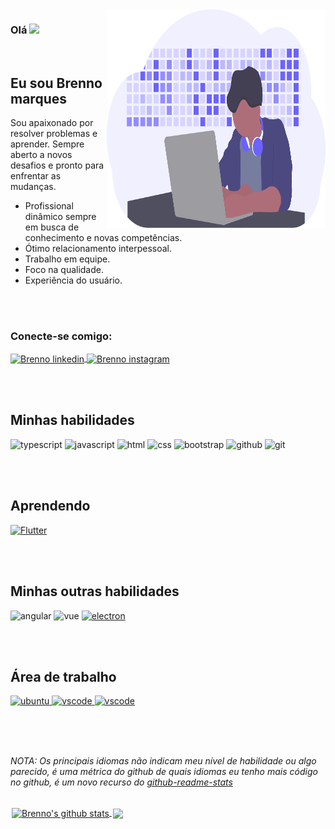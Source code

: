 <img align="right" width="350" height="350" src="public/service.svg">

### Olá  <img src="https://media.giphy.com/media/hvRJCLFzcasrR4ia7z/giphy.gif" width="30px">

<br>

## Eu sou Brenno marques

Sou apaixonado por resolver problemas e aprender. Sempre aberto a novos desafios e pronto para enfrentar as mudanças.
- Profissional dinâmico sempre em busca de conhecimento e novas competências.
- Ótimo relacionamento interpessoal.
- Trabalho em equipe.
- Foco na qualidade.
- Experiência do usuário.

<br><br>

### Conecte-se comigo:

<a href="https://www.linkedin.com/in/brml/" target="_blank">
<img  alt="Brenno linkedin" align="center" height="30" width="40" src="https://cdn.jsdelivr.net/gh/devicons/devicon/icons/linkedin/linkedin-plain.svg" style="max-width: 100%;">
</a>
<a href="https://www.instagram.com/brenno.ml/" target="_blank">
<img  alt="Brenno instagram" align="center" height="30" width="40" src="https://cdn.jsdelivr.net/npm/simple-icons@3.0.1/icons/instagram.svg" style="max-width: 100%;">
</a>

<br><br>

## Minhas habilidades

<img src="https://cdn.jsdelivr.net/gh/devicons/devicon/icons/typescript/typescript-original.svg" alt="typescript" width="40" height="40" style="max-width:100%;"></img>
<img src="https://cdn.jsdelivr.net/gh/devicons/devicon/icons/javascript/javascript-original.svg" alt="javascript" width="40" height="40" style="max-width:100%;"></img>
<img src="https://cdn.icon-icons.com/icons2/2415/PNG/512/html_original_wordmark_logo_icon_146478.png" alt="html" width="40" height="40" style="max-width:100%;"></img>
<img src="https://cdn.jsdelivr.net/gh/devicons/devicon/icons/css3/css3-original-wordmark.svg" alt="css" width="40" height="40" style="max-width:100%;"></img>
<img src="https://cdn.jsdelivr.net/gh/devicons/devicon/icons/bootstrap/bootstrap-plain.svg" alt="bootstrap" width="40" height="40" style="max-width:100%;"></img>
<img src="https://cdn.jsdelivr.net/gh/devicons/devicon/icons/github/github-original.svg" alt="github" width="40" height="40" style="max-width:100%;"></img>
<img src="https://cdn.jsdelivr.net/gh/devicons/devicon/icons/git/git-original.svg" alt="git" width="40" height="40" style="max-width:100%;"></img>

<br><br>
## Aprendendo
<a href="https://flutter.dev/" target="_blank">
<img src="https://cdn.jsdelivr.net/gh/devicons/devicon/icons/flutter/flutter-original.svg" alt="Flutter" width="40" height="40" style="max-width:100%;"></img></a>

<br><br>
## Minhas outras habilidades
<img src="https://cdn.icon-icons.com/icons2/2107/PNG/512/file_type_angular_icon_130754.png" alt="angular" width="40" height="40" style="max-width:100%;"></img>
<img src="https://cdn.jsdelivr.net/gh/devicons/devicon/icons/vuejs/vuejs-original.svg" alt="vue" width="40" height="40" style="max-width:100%;"></img>
<a href="https://www.electronjs.org/" target="_blank">
<img src="https://cdn.jsdelivr.net/gh/devicons/devicon/icons/electron/electron-original.svg" alt="electron" width="40" height="40" style="max-width:100%;"></img></a>

<br><br>
## Área de trabalho 
<a href="https://github.com/brennomarques/workspace/blob/master/Ubuntu.md" target="_blank">
<img src="https://cdn.jsdelivr.net/gh/devicons/devicon/icons/ubuntu/ubuntu-plain.svg" alt="ubuntu" width="40" height="40" style="max-width:100%;"></img>
</a>
<a href="https://github.com/brennomarques/workspace/blob/master/VSCode.md" target="_blank">
<img src="https://cdn.jsdelivr.net/gh/devicons/devicon/icons/vscode/vscode-original.svg" alt="vscode" width="40" height="40" style="max-width:100%;"></img>
</a>
<a href="https://github.com/brennomarques/workspace/blob/master/Gerar%20chave%20ssh%20para%20o%20git.md" target="_blank">
<img src="https://cdn.jsdelivr.net/gh/devicons/devicon/icons/ssh/ssh-original-wordmark.svg" alt="vscode" width="40" height="40" style="max-width:100%;"></img>
</a>

<br><br><br>

*NOTA: Os principais idiomas não indicam meu nível de habilidade ou algo parecido, é uma métrica do github de quais idiomas eu tenho mais código no github, é um novo recurso do [github-readme-stats](https://github.com/anuraghazra/github-readme-stats)*

<br>

<div align="left">
    <a style="margin:2px;" href="https://github.com/brennomarques/github-readme-stats">
        <img align="center" src="https://github-readme-stats.anuraghazra1.vercel.app/api?username=brennomarques&show_icons=true&include_all_commits=true&theme=material-palenight" alt="Brenno's github stats" />
    </a>
    <a href="https://github.com/anuraghazra/github-readme-stats">
    <!-- Change the `github-readme-stats.anuraghazra1.vercel.app` to `github-readme-stats.vercel.app`  -->
    <img align="center" src="https://github-readme-stats.anuraghazra1.vercel.app/api/top-langs/?username=brennomarques&layout=compact&theme=material-palenight" />
    </a>
</div>



